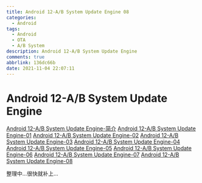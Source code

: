 ```yaml
---
title: Android 12-A/B System Update Engine 08
categories:
  - Android
tags:
  - Android
  - OTA
  - A/B System
description: Android 12-A/B System Update Engine
comments: true
abbrlink: 136dc66b
date: 2021-11-04 22:07:11
---
```

<!--more-->
<meta name="referrer" content="no-referrer"/>


# Android 12-A/B System Update Engine
[Android 12-A/B System Update Engine-简介](https://journeyos.github.io/archives/dd679192.html)
[Android 12-A/B System Update Engine-01](https://journeyos.github.io/archives/f4e627d8.html)
[Android 12-A/B System Update Engine-02](https://journeyos.github.io/archives/f4e511d8.html)
[Android 12-A/B System Update Engine-03](https://journeyos.github.io/archives/84bf1fe3.html)
[Android 12-A/B System Update Engine-04](https://journeyos.github.io/archives/1adb8a40.html)
[Android 12-A/B System Update Engine-05](https://journeyos.github.io/archives/6ddcbad6.html)
[Android 12-A/B System Update Engine-06](https://journeyos.github.io/archives/f4d5eb6c.html)
[Android 12-A/B System Update Engine-07](https://journeyos.github.io/archives/83d2dbfa.html)
[Android 12-A/B System Update Engine-08](https://journeyos.github.io/archives/136dc66b.html)


整理中...很快就补上...